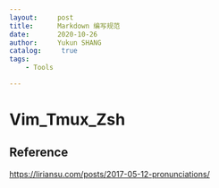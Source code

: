 ```yaml
---
layout:     post
title:      Markdown 编写规范
date:       2020-10-26
author:     Yukun SHANG
catalog: 	 true
tags:
    - Tools

---
```


# Vim_Tmux_Zsh



## Reference

https://liriansu.com/posts/2017-05-12-pronunciations/

